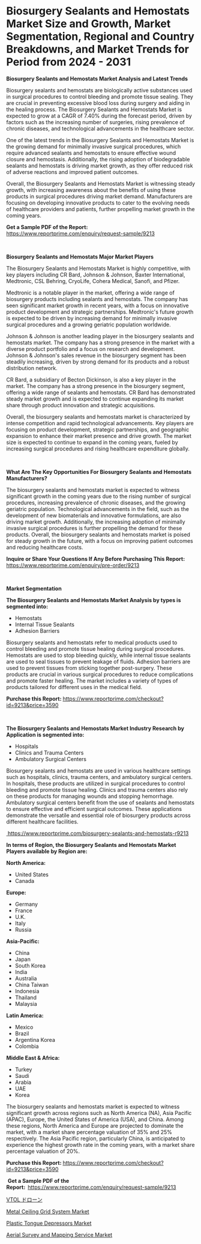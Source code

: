 <p><h1>Biosurgery Sealants and Hemostats Market Size and Growth, Market Segmentation, Regional and Country Breakdowns, and Market Trends for Period from 2024 -  2031</h1></p><p><strong>Biosurgery Sealants and Hemostats Market Analysis and Latest Trends</strong></p>
<p><p>Biosurgery sealants and hemostats are biologically active substances used in surgical procedures to control bleeding and promote tissue sealing. They are crucial in preventing excessive blood loss during surgery and aiding in the healing process. The Biosurgery Sealants and Hemostats Market is expected to grow at a CAGR of 7.40% during the forecast period, driven by factors such as the increasing number of surgeries, rising prevalence of chronic diseases, and technological advancements in the healthcare sector.</p><p>One of the latest trends in the Biosurgery Sealants and Hemostats Market is the growing demand for minimally invasive surgical procedures, which require advanced sealants and hemostats to ensure effective wound closure and hemostasis. Additionally, the rising adoption of biodegradable sealants and hemostats is driving market growth, as they offer reduced risk of adverse reactions and improved patient outcomes.</p><p>Overall, the Biosurgery Sealants and Hemostats Market is witnessing steady growth, with increasing awareness about the benefits of using these products in surgical procedures driving market demand. Manufacturers are focusing on developing innovative products to cater to the evolving needs of healthcare providers and patients, further propelling market growth in the coming years.</p></p>
<p><strong>Get a Sample PDF of the Report:&nbsp;</strong> <a href="https://www.reportprime.com/enquiry/request-sample/9213">https://www.reportprime.com/enquiry/request-sample/9213</a></p>
<p>&nbsp;</p>
<p><strong>Biosurgery Sealants and Hemostats Major Market Players</strong></p>
<p><p>The Biosurgery Sealants and Hemostats Market is highly competitive, with key players including CR Bard, Johnson & Johnson, Baxter International, Medtronic, CSL Behring, CryoLife, Cohera Medical, Sanofi, and Pfizer. </p><p>Medtronic is a notable player in the market, offering a wide range of biosurgery products including sealants and hemostats. The company has seen significant market growth in recent years, with a focus on innovative product development and strategic partnerships. Medtronic's future growth is expected to be driven by increasing demand for minimally invasive surgical procedures and a growing geriatric population worldwide.</p><p>Johnson & Johnson is another leading player in the biosurgery sealants and hemostats market. The company has a strong presence in the market with a diverse product portfolio and a focus on research and development. Johnson & Johnson's sales revenue in the biosurgery segment has been steadily increasing, driven by strong demand for its products and a robust distribution network.</p><p>CR Bard, a subsidiary of Becton Dickinson, is also a key player in the market. The company has a strong presence in the biosurgery segment, offering a wide range of sealants and hemostats. CR Bard has demonstrated steady market growth and is expected to continue expanding its market share through product innovation and strategic acquisitions.</p><p>Overall, the biosurgery sealants and hemostats market is characterized by intense competition and rapid technological advancements. Key players are focusing on product development, strategic partnerships, and geographic expansion to enhance their market presence and drive growth. The market size is expected to continue to expand in the coming years, fueled by increasing surgical procedures and rising healthcare expenditure globally.</p></p>
<p>&nbsp;</p>
<p><strong>What Are The Key Opportunities For Biosurgery Sealants and Hemostats Manufacturers?</strong></p>
<p><p>The biosurgery sealants and hemostats market is expected to witness significant growth in the coming years due to the rising number of surgical procedures, increasing prevalence of chronic diseases, and the growing geriatric population. Technological advancements in the field, such as the development of new biomaterials and innovative formulations, are also driving market growth. Additionally, the increasing adoption of minimally invasive surgical procedures is further propelling the demand for these products. Overall, the biosurgery sealants and hemostats market is poised for steady growth in the future, with a focus on improving patient outcomes and reducing healthcare costs.</p></p>
<p><strong>Inquire or Share Your Questions If Any Before Purchasing This Report:</strong> <a href="https://www.reportprime.com/enquiry/pre-order/9213">https://www.reportprime.com/enquiry/pre-order/9213</a></p>
<p>&nbsp;</p>
<p><strong>Market Segmentation</strong></p>
<p><strong>The Biosurgery Sealants and Hemostats Market Analysis by types is segmented into:</strong></p>
<p><ul><li>Hemostats</li><li>Internal Tissue Sealants</li><li>Adhesion Barriers</li></ul></p>
<p><p>Biosurgery sealants and hemostats refer to medical products used to control bleeding and promote tissue healing during surgical procedures. Hemostats are used to stop bleeding quickly, while internal tissue sealants are used to seal tissues to prevent leakage of fluids. Adhesion barriers are used to prevent tissues from sticking together post-surgery. These products are crucial in various surgical procedures to reduce complications and promote faster healing. The market includes a variety of types of products tailored for different uses in the medical field.</p></p>
<p><strong>Purchase this Report:&nbsp;</strong><a href="https://www.reportprime.com/checkout?id=9213&price=3590">https://www.reportprime.com/checkout?id=9213&price=3590</a></p>
<p>&nbsp;</p>
<p><strong>The Biosurgery Sealants and Hemostats Market Industry Research by Application is segmented into:</strong></p>
<p><ul><li>Hospitals</li><li>Clinics and Trauma Centers</li><li>Ambulatory Surgical Centers</li></ul></p>
<p><p>Biosurgery sealants and hemostats are used in various healthcare settings such as hospitals, clinics, trauma centers, and ambulatory surgical centers. In hospitals, these products are utilized in surgical procedures to control bleeding and promote tissue healing. Clinics and trauma centers also rely on these products for managing wounds and stopping hemorrhage. Ambulatory surgical centers benefit from the use of sealants and hemostats to ensure effective and efficient surgical outcomes. These applications demonstrate the versatile and essential role of biosurgery products across different healthcare facilities.</p></p>
<p><a href="https://www.reportprime.com/biosurgery-sealants-and-hemostats-r9213">&nbsp;https://www.reportprime.com/biosurgery-sealants-and-hemostats-r9213</a></p>
<p><strong>In terms of Region, the Biosurgery Sealants and Hemostats Market Players available by Region are:</strong></p>
<p>
    <p> <strong> North America: </strong>
        <ul>
            <li>United States</li>
            <li>Canada</li>
        </ul>
        </p> 
    <p> <strong> Europe: </strong>
        <ul>
            <li>Germany</li>
            <li>France</li>
            <li>U.K.</li>
            <li>Italy</li>
            <li>Russia</li>
        </ul>
        </p> 
    <p> <strong> Asia-Pacific: </strong>
        <ul>
            <li>China</li>
            <li>Japan</li>
            <li>South Korea</li>
            <li>India</li>
            <li>Australia</li>
            <li>China Taiwan</li>
            <li>Indonesia</li>
            <li>Thailand</li>
            <li>Malaysia</li>
        </ul>
        </p> 
    <p> <strong> Latin America: </strong>
        <ul>
            <li>Mexico</li>
            <li>Brazil</li>
            <li>Argentina Korea</li>
            <li>Colombia</li>
        </ul>
        </p> 
    <p> <strong> Middle East & Africa: </strong>
        <ul>
            <li>Turkey</li>
            <li>Saudi</li>
            <li>Arabia</li>
            <li>UAE</li>
            <li>Korea</li>
        </ul>
    </p>
    </p>
<p><p>The biosurgery sealants and hemostats market is expected to witness significant growth across regions such as North America (NA), Asia Pacific (APAC), Europe, the United States of America (USA), and China. Among these regions, North America and Europe are projected to dominate the market, with a market share percentage valuation of 35% and 25% respectively. The Asia Pacific region, particularly China, is anticipated to experience the highest growth rate in the coming years, with a market share percentage valuation of 20%.</p></p>
<p><strong>Purchase this Report: </strong><a href="https://www.reportprime.com/checkout?id=9213&price=3590">https://www.reportprime.com/checkout?id=9213&price=3590</a></p>
<p>&nbsp;<strong>Get a Sample PDF of the Report:&nbsp;&nbsp;</strong><a href="https://www.reportprime.com/enquiry/request-sample/9213">https://www.reportprime.com/enquiry/request-sample/9213</a></p>
<p><strong></strong></p>
<p><p><a href="https://github.com/sghwr779811674/Market-Research-Report-List-1/blob/main/235875735424.md">VTOL ドローン</a></p><p><a href="https://www.linkedin.com/pulse/metal-ceiling-grid-system-market-size-trends-growth-outlook-qrzje?trackingId=6gYndZmpeJTvi1di7cjp1Q%3D%3D">Metal Ceiling Grid System Market</a></p><p><a href="https://github.com/moyahfrancoestellec51j635wcx/Market-Research-Report-List-2/blob/main/plastic-tongue-depressors-market.md">Plastic Tongue Depressors Market</a></p><p><a href="https://www.linkedin.com/pulse/aerial-survey-mapping-service-market-challenges-opportunities-gebee?trackingId=0aP%2Bq4bYn1MDsddeFJd3PQ%3D%3D">Aerial Survey and Mapping Service Market</a></p></p>